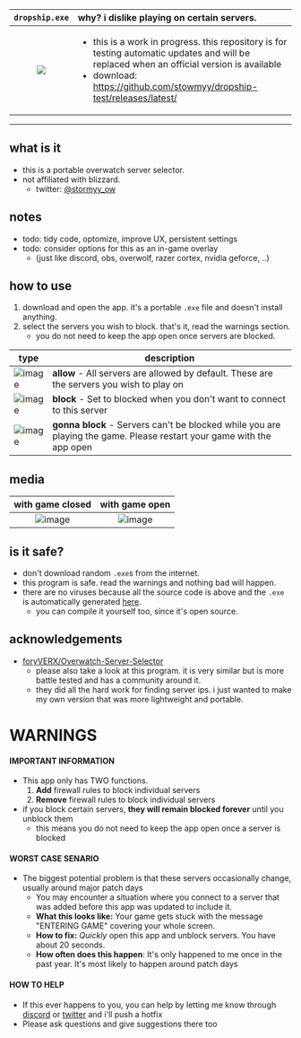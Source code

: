 

`dropship.exe`             |  why? i dislike playing on certain servers.
:-------------------------:|:-------------------------|
<a href="https://github.com/stowmyy/dropship-test/releases/latest/download/dropship.exe"><img src="https://github.com/stowmyy/dropship-test/assets/120167078/55ba7db6-7d37-4eec-b50f-e1e52192009f" /></a>  |  <ul><li>this is a work in progress. this repository is for testing automatic updates and will be replaced when an official version is available</li><li>download: https://github.com/stowmyy/dropship-test/releases/latest/</li></ul>

<hr />

## what is it
- this is a portable overwatch server selector.
- not affiliated with blizzard.
  - twitter: [@stormyy_ow](https://twitter.com/stormyy_ow/)

## notes
- todo: tidy code, optomize, improve UX, persistent settings
- todo: consider options for this as an in-game overlay
  - (just like discord, obs, overwolf, razer cortex, nvidia geforce, ..)
 
## how to use
1. download and open the app. it's a portable `.exe` file and doesn't install anything.
2. select the servers you wish to block. that's it, read the warnings section.
   - you do not need to keep the app open once servers are blocked.
 
| type | description |
| -- | -- |
| ![image](https://github.com/stowmyy/dropship-test/assets/120167078/f0ce6a64-953b-4ee4-ae5c-5f43af8b99a4) | **allow** - All servers are allowed by default. These are the servers you wish to play on |
| ![image](https://github.com/stowmyy/dropship-test/assets/120167078/db06c377-af4c-4ff8-8e62-c16cfc2d8ee9) | **block** - Set to blocked when you don't want to connect to this server |
| ![image](https://github.com/stowmyy/dropship-test/assets/120167078/078e18bd-e606-4257-95e4-4fb87f821d75) | **gonna block** - Servers can't be blocked while you are playing the game. Please restart your game with the app open |

## media
with game closed             |  with game open
:-------------------------:|:-------------------------:
![image](https://github.com/stowmyy/dropship-test/assets/120167078/8b30e560-4b8d-40f9-a952-8ae295e6ce3d)  |  ![image](https://github.com/stowmyy/dropship-test/assets/120167078/dbb8b4d9-92a9-4893-8369-59735afb8425)

## is it safe?
- don't download random `.exe`s from the internet.
- this program is safe. read the warnings and nothing bad will happen.
- there are no viruses because all the source code is above and the `.exe` is automatically generated [here](https://github.com/stowmyy/dropship-test/actions).
  - you can compile it yourself too, since it's open source.

## acknowledgements
- [foryVERX/Overwatch-Server-Selector](https://github.com/foryVERX/Overwatch-Server-Selector/)
  - please also take a look at this program. it is very similar but is more battle tested and has a community around it.
  - they did all the hard work for finding server ips. i just wanted to make my own version that was more lightweight and portable.

# WARNINGS

#### IMPORTANT INFORMATION
- This app only has TWO functions.
  1. **Add** firewall rules to block individual servers
  2. **Remove** firewall rules to block individual servers
- if you block certain servers, **they will remain blocked forever** until you unblock them
  - this means you do not need to keep the app open once a server is blocked
 
#### WORST CASE SENARIO
- The biggest potential problem is that these servers occasionally change, usually around major patch days
  - You may encounter a situation where you connect to a server that was added before this app was updated to include it.
  - **What this looks like:** Your game gets stuck with the message "ENTERING GAME" covering your whole screen.
  - **How to fix:** *Quickly* open this app and unblock servers. You have about 20 seconds.
  - **How often does this happen**: It's only happened to me once in the past year. It's most likely to happen around patch days

#### HOW TO HELP
  - If this ever happens to you, you can help by letting me know through [discord](https://discord.stormy.gg/) or [twitter](https://twitter.stormy.gg/) and i'll push a hotfix
  - Please ask questions and give suggestions there too


  


